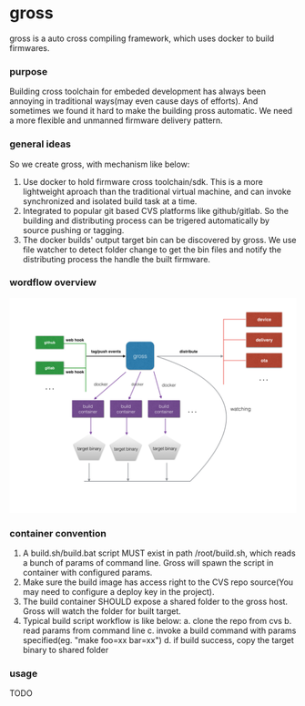 # gross
gross is a auto cross compiling framework, which uses docker to build firmwares.

### purpose
Building cross toolchain for embeded development has always been annoying in traditional ways(may even cause days of efforts). And sometimes we found it hard to make the building pross automatic. We need a more flexible and unmanned firmware delivery pattern. 

### general ideas
So we create gross, with mechanism like below:

1. Use docker to hold firmware cross toolchain/sdk. This is a more lightweight aproach than the traditional virtual machine, and can invoke synchronized and isolated build task at a time.
2. Integrated to popular git based CVS platforms like github/gitlab. So the building and distributing process can be trigered automatically by source pushing or tagging.
3. The docker builds' output target bin can be discovered by gross. We use file watcher to detect folder change to get the bin files and notify the distributing process the handle the built firmware. 

### wordflow overview
![](docs/arch.png)

### container convention
1. A build.sh/build.bat script MUST exist in path /root/build.sh, which reads a bunch of params of command line. Gross will spawn the script in container with configured params.
2. Make sure the build image has access right to the CVS repo source(You may need to configure a deploy key in the project).
3. The build container SHOULD expose a shared folder to the gross host. Gross will watch the folder for built target.
4. Typical build script workflow is like below:
	a. clone the repo from cvs
	b. read params from command line
	c. invoke a build command with params specified(eg. "make foo=xx bar=xx")
	d. if build success, copy the target binary to shared folder
	
### usage
TODO